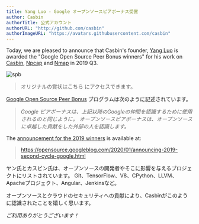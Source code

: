 ```yaml
---
title: Yang Luo - Google オープンソースピアボーナス受賞
author: Casbin
authorTitle: 公式アカウント
authorURL: "http://github.com/casbin"
authorImageURL: "https://avatars.githubusercontent.com/casbin"
---
```


Today, we are pleased to announce that Casbin's founder, [Yang Luo](https://github.com/hsluoyz) is awarded the "Google Open Source Peer Bonus winners" for his work on [Casbin](/), [Npcap](https://nmap.org/npcap/) and [Nmap](https://nmap.org/) in 2019 Q3.

![spb](https://hsluoyz.github.io/download/Open%20Source%20Peer%20Bonus%20Q3%202019%20-%20Yang%20Luo%20-%20OSPB%20Award%20Letter.png)

> オリジナルの賞状はこちら [](https://github.com/hsluoyz/hsluoyz.github.io/blob/master/download/Open%20Source%20Peer%20Bonus%20Q3%202019%20-%20Yang%20Luo%20-%20OSPB%20Award%20Letter.pdf) にアクセスできます。

[Google Open Source Peer Bonus](https://opensource.google.com/docs/growing/peer-bonus/) プログラムは次のように記述されています。

> _Google ピアボーナスは、上記以降のGoogleの仲間を認識するために使用されるのと同じように。 オープンソースピアボーナスは、オープンソースに卓越した貢献をした外部の人を認識します。_

The [announcement for the 2019 winners](https://opensource.googleblog.com/2020/01/announcing-2019-second-cycle-google.html) is available at:

> https://opensource.googleblog.com/2020/01/announcing-2019-second-cycle-google.html

ヤン氏とカスビン氏は、オープンソースの開発者やそこに影響を与えるプロジェクトにリストされています。 Git、TensorFlow、V8、CPython、LLVM、Apacheプロジェクト、Angular、Jenkinsなど。

オープンソースとクラウドのセキュリティへの貢献により、Casbinがこのように認識されたことを嬉しく思います。

_ご利用ありがとうございます！_

